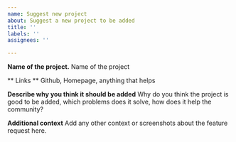 ```yaml
---
name: Suggest new project
about: Suggest a new project to be added
title: ''
labels: ''
assignees: ''

---
```


**Name of the project.**
Name of the project

** Links **
Github, Homepage, anything that helps

**Describe why you think it should be added**
Why do you think the project is good to be added, which problems does it solve, how does it help the community?

**Additional context**
Add any other context or screenshots about the feature request here.
